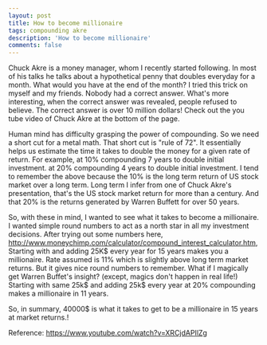 ```yaml
---
layout: post
title: How to become millionaire
tags: compounding akre
description: 'How to become millionaire'
comments: false
---
```

Chuck Akre is a money manager, whom I recently started following. In most of his talks he talks about a
  hypothetical penny that doubles everyday for a month. What would you have at the end of the month?
  I tried this trick on myself and my friends. Nobody had a correct answer. What's more interesting,
   when the correct answer was revealed, people refused to believe. The correct answer is over 10 million dollars!
  Check out the you tube video of Chuck Akre at the bottom of the page.

  Human mind has difficulty grasping the power of compounding. So we need a short cut for a metal math. That short cut is
   "rule of 72". It essentially helps us estimate the time it takes to double the money for a given rate of return.
    For example,
    at 10% compounding 7 years to double initial investment.
    at 20% compounding 4 years to double initial investment.
I tend to remember the above because the 10% is the long term return of US stock market over a long term. Long term
    I infer from one of Chuck Akre's presentation, that's the US stock market return for more than a century.
And that 20% is the returns generated by Warren Buffett for over 50 years.

So, with these in mind, I wanted to see what it takes to become a millionaire. I wanted simple round numbers
to act as a north star in all my investment decisions.
 After trying out some numbers here,
http://www.moneychimp.com/calculator/compound_interest_calculator.htm,
Starting with and adding 25K$ every year for 15 years makes you a millionaire. Rate assumed is 11% which is slightly above long
term market returns. But it gives nice round numbers to remember.
What if I magically get Warren Buffet's insight? (except, magics don't happen in real life!)
Starting with same 25k$ and adding 25k$ every year at 20% compounding makes a millionaire in 11 years.

So, in summary, 40000$ is what it takes to get to be a millionaire in 15 years at market returns.!

Reference:
  https://www.youtube.com/watch?v=XRCjdAPIlZg


